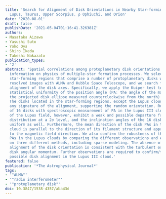 ```yaml
---
title: 'Search for Alignment of Disk Orientations in Nearby Star-forming Regions:
  Lupus, Taurus, Upper Scorpius, ρ Ophiuchi, and Orion'
date: '2020-08-01'
draft: false
publishDate: '2021-05-04T01:16:41.326381Z'
authors:
- Masataka Aizawa
- Yasushi Suto
- Yoko Oya
- Shiro Ikeda
- Takeshi Nakazato
publication_types:
- '2'
abstract: 'Spatial correlations among protoplanetary disk orientations carry unique
  information on physics of multiple-star formation processes. We select five nearby
  star-forming regions that comprise a number of protoplanetary disks with spatially
  resolved images with ALMA and Hubble Space Telescope, and we search for the mutual
  alignment of the disk axes. Specifically, we apply the Kuiper test to examine the
  statistical uniformity of the position angle (PA: the angle of the major axis of
  the projected disk ellipse measured counterclockwise from the north) distribution.
  The disks located in the star-forming regions, except the Lupus clouds, do not show
  any signature of the alignment, supporting the random orientation. Rotational axes
  of 16 disks with spectroscopic measurement of PA in the Lupus III cloud, a subregion
  of the Lupus field, however, exhibit a weak and possible departure from the random
  distribution at a 2σ level, and the inclination angles of the 16 disks are not
  uniform as well. Furthermore, the mean direction of the disk PAs in the Lupus III
  cloud is parallel to the direction of its filament structure and approximately perpendicular
  to the magnetic field direction. We also confirm the robustness of the estimated
  PAs in the Lupus clouds by comparing the different observations and estimators based
  on three different methods, including sparse modeling. The absence of the significant
  alignment of the disk orientation is consistent with the turbulent origin of the
  disk angular momentum. Further observations are required to confirm/falsify the
  possible disk alignment in the Lupus III cloud.'
featured: false
publication: '*The Astrophysical Journal*'
tags:
- '"ALMA"'
- '"radio interferometer"'
- '"protoplanetary disk"'
doi: 10.3847/1538-4357/aba43d
---
```

